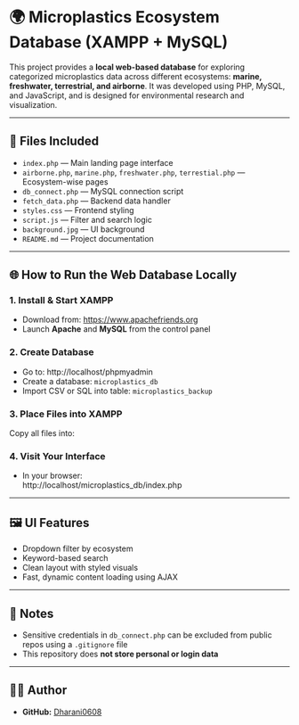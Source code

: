 # 🌍 Microplastics Ecosystem Database (XAMPP + MySQL)

This project provides a **local web-based database** for exploring categorized microplastics data across different ecosystems: **marine, freshwater, terrestrial, and airborne**. It was developed using PHP, MySQL, and JavaScript, and is designed for environmental research and visualization.

---

## 📁 Files Included

- `index.php` — Main landing page interface  
- `airborne.php`, `marine.php`, `freshwater.php`, `terrestial.php` — Ecosystem-wise pages  
- `db_connect.php` — MySQL connection script  
- `fetch_data.php` — Backend data handler  
- `styles.css` — Frontend styling  
- `script.js` — Filter and search logic  
- `background.jpg` — UI background  
- `README.md` — Project documentation  

---

## 🌐 How to Run the Web Database Locally

### 1. Install & Start XAMPP
- Download from: https://www.apachefriends.org  
- Launch **Apache** and **MySQL** from the control panel

### 2. Create Database
- Go to: http://localhost/phpmyadmin  
- Create a database: `microplastics_db`  
- Import CSV or SQL into table: `microplastics_backup`

### 3. Place Files into XAMPP
Copy all files into:
### 4. Visit Your Interface
- In your browser:  
  http://localhost/microplastics_db/index.php
  
---

## 🖼️ UI Features

- Dropdown filter by ecosystem  
- Keyword-based search  
- Clean layout with styled visuals  
- Fast, dynamic content loading using AJAX

---

## 🔐 Notes

- Sensitive credentials in `db_connect.php` can be excluded from public repos using a `.gitignore` file
- This repository does **not store personal or login data**

---

## 👩‍💻 Author

- **GitHub:** [Dharani0608](https://github.com/Dharani0608)
